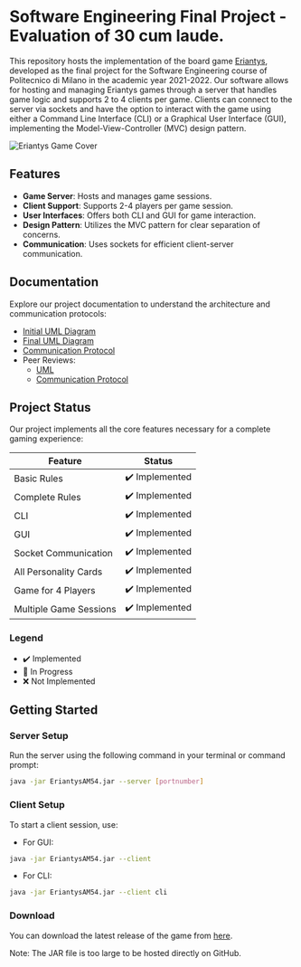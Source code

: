 # Software Engineering Final Project - Evaluation of 30 cum laude.

This repository hosts the implementation of the board game [Eriantys](https://craniointernational.com/products/eriantys/), developed as the final project for the Software Engineering course of Politecnico di Milano in the academic year 2021-2022. Our software allows for hosting and managing Eriantys games through a server that handles game logic and supports 2 to 4 clients per game. Clients can connect to the server via sockets and have the option to interact with the game using either a Command Line Interface (CLI) or a Graphical User Interface (GUI), implementing the Model-View-Controller (MVC) design pattern.

![Eriantys Game Cover](https://shop.asmodee.com/product/image/large/cc292-1.jpg "Eriantys Game Cover")

## Features

- **Game Server**: Hosts and manages game sessions.
- **Client Support**: Supports 2-4 players per game session.
- **User Interfaces**: Offers both CLI and GUI for game interaction.
- **Design Pattern**: Utilizes the MVC pattern for clear separation of concerns.
- **Communication**: Uses sockets for efficient client-server communication.

## Documentation

Explore our project documentation to understand the architecture and communication protocols:

- [Initial UML Diagram](https://github.com/AngeloAntona/ingsw2022-AM54/blob/main/Deliveries/UML/UML%201.0.pdf)
- [Final UML Diagram](https://github.com/AngeloAntona/ingsw2022-AM54/blob/main/Deliveries/UML/UML_final.pdf)
- [Communication Protocol](https://github.com/AngeloAntona/ingsw2022-AM54/blob/main/Deliveries/Communication_protocol/Communication%20protocol%25a%20AM54%25a.pdf)
- Peer Reviews:
  - [UML](https://github.com/AngeloAntona/ingsw2022-AM54/blob/main/Deliveries/Peer_Review/Peer%20Review%20UML.pdf)
  - [Communication Protocol](https://github.com/AngeloAntona/ingsw2022-AM54/blob/main/Deliveries/Peer_Review/Peer%20Review%20Communication.PDF)

## Project Status

Our project implements all the core features necessary for a complete gaming experience:

| Feature                | Status          |
| ---------------------- |:---------------:|
| Basic Rules            | ✔️ Implemented  | 
| Complete Rules         | ✔️ Implemented  |
| CLI                    | ✔️ Implemented  |
| GUI                    | ✔️ Implemented  |
| Socket Communication   | ✔️ Implemented  |
| All Personality Cards  | ✔️ Implemented  |
| Game for 4 Players     | ✔️ Implemented  |
| Multiple Game Sessions | ✔️ Implemented  |

### Legend
- ✔️ Implemented
- 🔶 In Progress
- ❌ Not Implemented

## Getting Started

### Server Setup

Run the server using the following command in your terminal or command prompt:

```bash
java -jar EriantysAM54.jar --server [portnumber]
```
### Client Setup
To start a client session, use:
- For GUI:
```bash
java -jar EriantysAM54.jar --client
```

- For CLI:
```bash
java -jar EriantysAM54.jar --client cli
```
### Download
You can download the latest release of the game from [here](https://drive.google.com/file/d/1s4VOuXkdRfnDrYwXwimRt0yCjt4QD_9N/view?usp=drive_link).

Note: The JAR file is too large to be hosted directly on GitHub.
